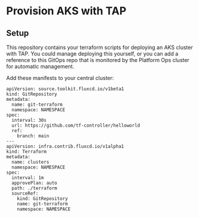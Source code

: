 # Provision AKS with TAP

## Setup
This repository contains your terraform scripts for deploying an AKS cluster with TAP.  You could manage deploying this yourself, or you can add a reference to this GitOps repo that is monitored by the Platform Ops cluster for automatic management.

Add these manifests to your central cluster:
```
apiVersion: source.toolkit.fluxcd.io/v1beta1
kind: GitRepository
metadata:
  name: git-terraform
  namespace: NAMESPACE
spec:
  interval: 30s
  url: https://github.com/tf-controller/helloworld
  ref:
    branch: main
---
apiVersion: infra.contrib.fluxcd.io/v1alpha1
kind: Terraform
metadata:
  name: clusters
  namespace: NAMESPACE
spec:
  interval: 1m
  approvePlan: auto
  path: ./terraform
  sourceRef:
    kind: GitRepository
    name: git-terraform
    namespace: NAMESPACE
```